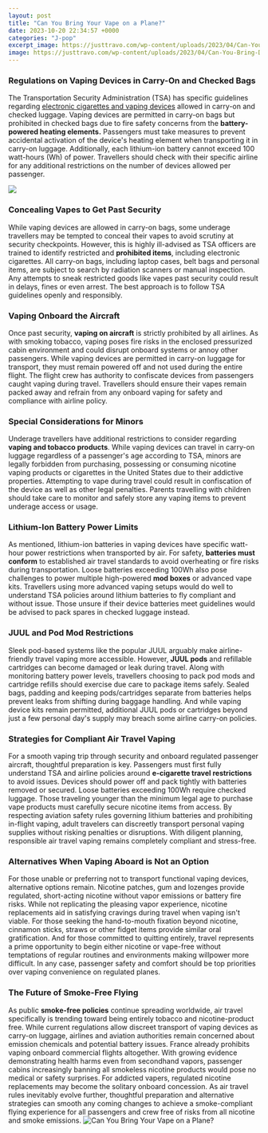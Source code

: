 ```yaml
---
layout: post
title: "Can You Bring Your Vape on a Plane?"
date: 2023-10-20 22:34:57 +0000
categories: "J-pop"
excerpt_image: https://justtravo.com/wp-content/uploads/2023/04/Can-You-Bring-Disposable-Vapes-On-A-Plane-min.jpg
image: https://justtravo.com/wp-content/uploads/2023/04/Can-You-Bring-Disposable-Vapes-On-A-Plane-min.jpg
---
```


### Regulations on Vaping Devices in Carry-On and Checked Bags
The Transportation Security Administration (TSA) has specific guidelines regarding [electronic cigarettes and vaping devices](https://store.fi.io.vn/chihuahuas-jack-chi-dog-bacon-lover-t-chihuahua-dog) allowed in carry-on and checked luggage. Vaping devices are permitted in carry-on bags but prohibited in checked bags due to fire safety concerns from the **battery-powered heating elements.** Passengers must take measures to prevent accidental activation of the device's heating element when transporting it in carry-on luggage. Additionally, each lithium-ion battery cannot exceed 100 watt-hours (Wh) of power. Travellers should check with their specific airline for any additional restrictions on the number of devices allowed per passenger.

![](https://tripztour.com/wp-content/uploads/2021/09/Can-You-Take-Vapes-On-A-Plane.jpg)
### Concealing Vapes to Get Past Security 
While vaping devices are allowed in carry-on bags, some underage travellers may be tempted to conceal their vapes to avoid scrutiny at security checkpoints. However, this is highly ill-advised as TSA officers are trained to identify restricted and **prohibited items**, including electronic cigarettes. All carry-on bags, including laptop cases, belt bags and personal items, are subject to search by radiation scanners or manual inspection. Any attempts to sneak restricted goods like vapes past security could result in delays, fines or even arrest. The best approach is to follow TSA guidelines openly and responsibly.
### Vaping Onboard the Aircraft
Once past security, **vaping on aircraft** is strictly prohibited by all airlines. As with smoking tobacco, vaping poses fire risks in the enclosed pressurized cabin environment and could disrupt onboard systems or annoy other passengers. While vaping devices are permitted in carry-on luggage for transport, they must remain powered off and not used during the entire flight. The flight crew has authority to confiscate devices from passengers caught vaping during travel. Travellers should ensure their vapes remain packed away and refrain from any onboard vaping for safety and compliance with airline policy.
### Special Considerations for Minors
Underage travellers have additional restrictions to consider regarding **vaping and tobacco products**. While vaping devices can travel in carry-on luggage regardless of a passenger's age according to TSA, minors are legally forbidden from purchasing, possessing or consuming nicotine vaping products or cigarettes in the United States due to their addictive properties. Attempting to vape during travel could result in confiscation of the device as well as other legal penalties. Parents travelling with children should take care to monitor and safely store any vaping items to prevent underage access or usage.
### Lithium-Ion Battery Power Limits  
As mentioned, lithium-ion batteries in vaping devices have specific watt-hour power restrictions when transported by air. For safety, **batteries must conform** to established air travel standards to avoid overheating or fire risks during transportation. Loose batteries exceeding 100Wh also pose challenges to power multiple high-powered **mod boxes** or advanced vape kits. Travellers using more advanced vaping setups would do well to understand TSA policies around lithium batteries to fly compliant and without issue. Those unsure if their device batteries meet guidelines would be advised to pack spares in checked luggage instead.
### JUUL and Pod Mod Restrictions  
Sleek pod-based systems like the popular JUUL arguably make airline-friendly travel vaping more accessible. However, **JUUL pods** and refillable cartridges can become damaged or leak during travel. Along with monitoring battery power levels, travellers choosing to pack pod mods and cartridge refills should exercise due care to package items safely. Sealed bags, padding and keeping pods/cartridges separate from batteries helps prevent leaks from shifting during baggage handling. And while vaping device kits remain permitted, additional JUUL pods or cartridges beyond just a few personal day's supply may breach some airline carry-on policies.
### Strategies for Compliant Air Travel Vaping
For a smooth vaping trip through security and onboard regulated passenger aircraft, thoughtful preparation is key. Passengers must first fully understand TSA and airline policies around **e-cigarette travel restrictions** to avoid issues. Devices should power off and pack tightly with batteries removed or secured. Loose batteries exceeding 100Wh require checked luggage. Those traveling younger than the minimum legal age to purchase vape products must carefully secure nicotine items from access. By respecting aviation safety rules governing lithium batteries and prohibiting in-flight vaping, adult travelers can discreetly transport personal vaping supplies without risking penalties or disruptions. With diligent planning, responsible air travel vaping remains completely compliant and stress-free. 
### Alternatives When Vaping Aboard is Not an Option
For those unable or preferring not to transport functional vaping devices, alternative options remain. Nicotine patches, gum and lozenges provide regulated, short-acting nicotine without vapor emissions or battery fire risks. While not replicating the pleasing vapor experience, nicotine replacements aid in satisfying cravings during travel when vaping isn't viable. For those seeking the hand-to-mouth fixation beyond nicotine, cinnamon sticks, straws or other fidget items provide similar oral gratification. And for those committed to quitting entirely, travel represents a prime opportunity to begin either nicotine or vape-free without temptations of regular routines and environments making willpower more difficult. In any case, passenger safety and comfort should be top priorities over vaping convenience on regulated planes.
### The Future of Smoke-Free Flying   
As public **smoke-free policies** continue spreading worldwide, air travel specifically is trending toward being entirely tobacco and nicotine-product free. While current regulations allow discreet transport of vaping devices as carry-on luggage, airlines and aviation authorities remain concerned about emission chemicals and potential battery issues. France already prohibits vaping onboard commercial flights altogether. With growing evidence demonstrating health harms even from secondhand vapors, passenger cabins increasingly banning all smokeless nicotine products would pose no medical or safety surprises. For addicted vapers, regulated nicotine replacements may become the solitary onboard concession. As air travel rules inevitably evolve further, thoughtful preparation and alternative strategies can smooth any coming changes to achieve a smoke-compliant flying experience for all passengers and crew free of risks from all nicotine and smoke emissions.
![Can You Bring Your Vape on a Plane?](https://justtravo.com/wp-content/uploads/2023/04/Can-You-Bring-Disposable-Vapes-On-A-Plane-min.jpg)